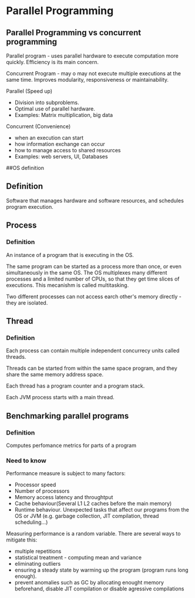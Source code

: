 # Parallel Programming

## Parallel Programming vs concurrent programming

Parallel program - uses parallel hardware to execute computation more quickly. Efficiency is its main concern.

Concurrent Program - may o may not execute multiple executions at the same time. Improves modularity, responsiveness or maintainability.

Parallel (Speed up)
- Division into subproblems.
- Optimal use of parallel hardware.
- Examples: Matrix multiplication, big data

Concurrent (Convenience)
- when an execution can start
- how information exchange can occur
- how to manage access to shared resources
- Examples: web servers, UI, Databases

##OS definition
## Definition	
Software that manages hardware and software resources, and schedules program execution.

## Process
### Definition	

An instance of a program that is executing in the OS.

The same program can be started as a process more than once, or even simultaneously in the same OS. The OS multiplexes many different processes and a limited number of CPUs, so that they get time slices of executions. This mecanishm is called multitasking.

Two different processes can not access earch other's memory directly - they are isolated.

## Thread
### Definition	

Each process can contain multiple independent concurrecy units called threads.

Threads can be started from within the same space program, and they share the same memory address space.

Each thread has a program counter and a program stack.

Each JVM process starts with a main thread. 

## Benchmarking parallel programs

### Definition
Computes perfomance metrics for parts of a program	

### Need to know
Performance measure is subject to many factors:
* Processor speed
* Number of processors
* Memory access latency and throughtput
* Cache behaviour(Several L1 L2 caches before the main memory)
* Runtime behaviour. Unexpected tasks that affect our programs from the OS or JVM (e.g. garbage collection, JIT compilation, thread scheduling...)

Measuring performance is a random variable. There are several ways to mitigate this:
* multiple repetitions  
* statistical treatment - computing mean and variance
* eliminating outliers
* ensuring a steady state by warming up the program (program runs long enough).
* prevent anomalies such as GC by allocating enought memory beforehand, disable JIT compilation or disable agressive compilations




